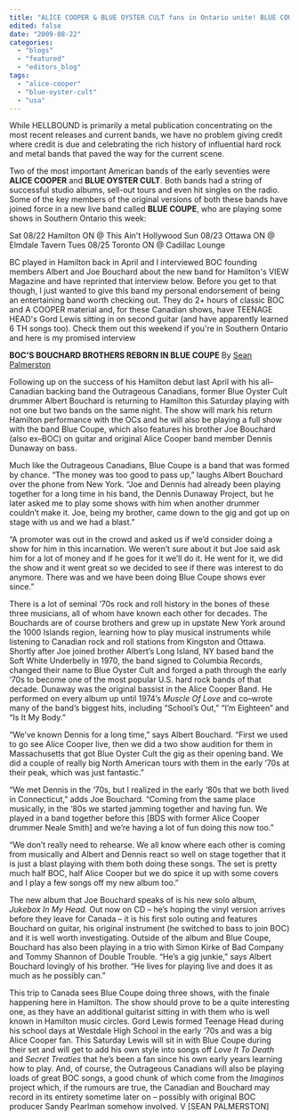 ```yaml
---
title: "ALICE COOPER & BLUE OYSTER CULT fans in Ontario unite! BLUE COUPE returns!"
edited: false
date: "2009-08-22"
categories:
  - "blogs"
  - "featured"
  - "editors_blog"
tags:
  - "alice-cooper"
  - "blue-oyster-cult"
  - "usa"
---
```


While HELLBOUND is primarily a metal publication concentrating on the most recent releases and current bands, we have no problem giving credit where credit is due and celebrating the rich history of influential hard rock and metal bands that paved the way for the current scene.

Two of the most important American bands of the early seventies were **ALICE COOPER** and **BLUE OYSTER CULT**. Both bands had a string of successful studio albums, sell-out tours and even hit singles on the radio. Some of the key members of the original versions of both these bands have joined force in a new live band called **BLUE COUPE**, who are playing some shows in Southern Ontario this week:

Sat 08/22 Hamilton ON @ This Ain't Hollywood Sun 08/23 Ottawa ON @ Elmdale Tavern Tues 08/25 Toronto ON @ Cadillac Lounge

BC played in Hamilton back in April and I interviewed BOC founding members Albert and Joe Bouchard about the new band for Hamilton's VIEW Magazine and have reprinted that interview below. Before you get to that though, I just wanted to give this band my personal endorsement of being an entertaining band worth checking out. They do 2+ hours of classic BOC and A COOPER material and, for these Canadian shows, have TEENAGE HEAD's Gord Lewis sitting in on second guitar (and have apparently learned 6 TH songs too). Check them out this weekend if you're in Southern Ontario and here is my promised interview

**BOC'S BOUCHARD BROTHERS REBORN IN BLUE COUPE** By [Sean Palmerston](http://www.viewmag.com/reporters.php?reporterid=17)

Following up on the success of his Hamilton debut last April with his all– Canadian backing band the Outrageous Canadians, former Blue Oyster Cult drummer Albert Bouchard is returning to Hamilton this Saturday playing with not one but two bands on the same night. The show will mark his return Hamilton performance with the OCs and he will also be playing a full show with the band Blue Coupe, which also features his brother Joe Bouchard (also ex–BOC) on guitar and original Alice Cooper band member Dennis Dunaway on bass.

Much like the Outrageous Canadians, Blue Coupe is a band that was formed by chance. “The money was too good to pass up,” laughs Albert Bouchard over the phone from New York. “Joe and Dennis had already been playing together for a long time in his band, the Dennis Dunaway Project, but he later asked me to play some shows with him when another drummer couldn’t make it. Joe, being my brother, came down to the gig and got up on stage with us and we had a blast.”

“A promoter was out in the crowd and asked us if we’d consider doing a show for him in this incarnation. We weren’t sure about it but Joe said ask him for a lot of money and if he goes for it we’ll do it. He went for it, we did the show and it went great so we decided to see if there was interest to do anymore. There was and we have been doing Blue Coupe shows ever since.”

There is a lot of seminal ‘70s rock and roll history in the bones of these three musicians, all of whom have known each other for decades. The Bouchards are of course brothers and grew up in upstate New York around the 1000 Islands region, learning how to play musical instruments while listening to Canadian rock and roll stations from Kingston and Ottawa. Shortly after Joe joined brother Albert’s Long Island, NY based band the Soft White Underbelly in 1970, the band signed to Columbia Records, changed their name to Blue Oyster Cult and forged a path through the early ‘70s to become one of the most popular U.S. hard rock bands of that decade. Dunaway was the original bassist in the Alice Cooper Band. He performed on every album up until 1974’s _Muscle Of Love_ and co–wrote many of the band’s biggest hits, including “School’s Out,” “I’m Eighteen” and “Is It My Body.”

“We’ve known Dennis for a long time,” says Albert Bouchard. “First we used to go see Alice Cooper live, then we did a two show audition for them in Massachusetts that got Blue Oyster Cult the gig as their opening band. We did a couple of really big North American tours with them in the early ‘70s at their peak, which was just fantastic.”

“We met Dennis in the ‘70s, but I realized in the early ‘80s that we both lived in Connecticut,” adds Joe Bouchard. “Coming from the same place musically, in the ‘80s we started jamming together and having fun. We played in a band together before this \[BDS with former Alice Cooper drummer Neale Smith\] and we’re having a lot of fun doing this now too.”

“We don’t really need to rehearse. We all know where each other is coming from musically and Albert and Dennis react so well on stage together that it is just a blast playing with them both doing these songs. The set is pretty much half BOC, half Alice Cooper but we do spice it up with some covers and I play a few songs off my new album too.”

The new album that Joe Bouchard speaks of is his new solo album, _Jukebox In My Head._ Out now on CD – he’s hoping the vinyl version arrives before they leave for Canada – it is his first solo outing and features Bouchard on guitar, his original instrument (he switched to bass to join BOC) and it is well worth investigating. Outside of the album and Blue Coupe, Bouchard has also been playing in a trio with Simon Kirke of Bad Company and Tommy Shannon of Double Trouble. “He’s a gig junkie,” says Albert Bouchard lovingly of his brother. “He lives for playing live and does it as much as he possibly can.”

This trip to Canada sees Blue Coupe doing three shows, with the finale happening here in Hamilton. The show should prove to be a quite interesting one, as they have an additional guitarist sitting in with them who is well known in Hamilton music circles. Gord Lewis formed Teenage Head during his school days at Westdale High School in the early ‘70s and was a big Alice Cooper fan. This Saturday Lewis will sit in with Blue Coupe during their set and will get to add his own style into songs off _Love It To Death_ and _Secret Treaties_ that he’s been a fan since his own early years learning how to play. And, of course, the Outrageous Canadians will also be playing loads of great BOC songs, a good chunk of which come from the _Imaginos_ project which, if the rumours are true, the Canadian and Bouchard may record in its entirety sometime later on – possibly with original BOC producer Sandy Pearlman somehow involved. V \[SEAN PALMERSTON\]
